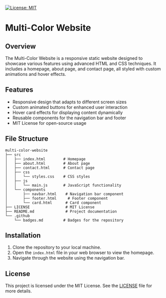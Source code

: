 [![License: MIT](https://img.shields.io/badge/License-MIT-yellow.svg)](https://opensource.org/licenses/MIT)
# Multi-Color Website


## Overview
The Multi-Color Website is a responsive static website designed to showcase various features using advanced HTML and CSS techniques. It includes a homepage, about page, and contact page, all styled with custom animations and hover effects.

## Features
- Responsive design that adapts to different screen sizes
- Custom animated buttons for enhanced user interaction
- Hover card effects for displaying content dynamically
- Reusable components for the navigation bar and footer
- MIT License for open-source usage

## File Structure
```
multi-color-website
├── src
│   ├── index.html        # Homepage
│   ├── about.html        # About page
│   ├── contact.html      # Contact page
│   ├── css
│   │   └── styles.css    # CSS styles
│   ├── js
│   │   └── main.js       # JavaScript functionality
│   └── components
│       ├── navbar.html    # Navigation bar component
│       ├── footer.html     # Footer component
│       └── card.html      # Card component
├── LICENSE                # MIT License
├── README.md              # Project documentation
└── .github
    └── badges.md         # Badges for the repository
```

## Installation
1. Clone the repository to your local machine.
2. Open the `index.html` file in your web browser to view the homepage.
3. Navigate through the website using the navigation bar.

## License
This project is licensed under the MIT License. See the [LICENSE](LICENSE) file for more details.
